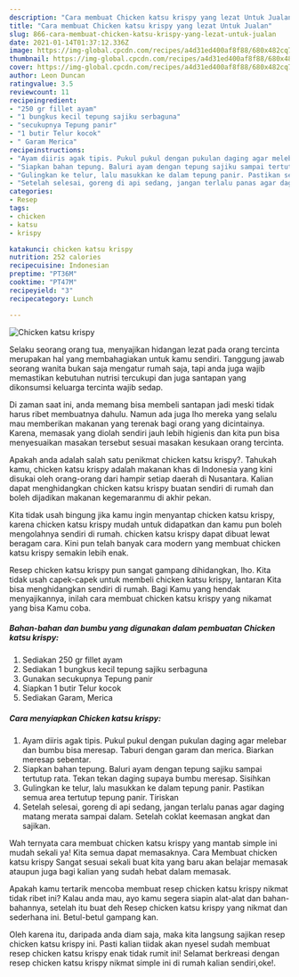 ```yaml
---
description: "Cara membuat Chicken katsu krispy yang lezat Untuk Jualan"
title: "Cara membuat Chicken katsu krispy yang lezat Untuk Jualan"
slug: 866-cara-membuat-chicken-katsu-krispy-yang-lezat-untuk-jualan
date: 2021-01-14T01:37:12.336Z
image: https://img-global.cpcdn.com/recipes/a4d31ed400af8f88/680x482cq70/chicken-katsu-krispy-foto-resep-utama.jpg
thumbnail: https://img-global.cpcdn.com/recipes/a4d31ed400af8f88/680x482cq70/chicken-katsu-krispy-foto-resep-utama.jpg
cover: https://img-global.cpcdn.com/recipes/a4d31ed400af8f88/680x482cq70/chicken-katsu-krispy-foto-resep-utama.jpg
author: Leon Duncan
ratingvalue: 3.5
reviewcount: 11
recipeingredient:
- "250 gr fillet ayam"
- "1 bungkus kecil tepung sajiku serbaguna"
- "secukupnya Tepung panir"
- "1 butir Telur kocok"
- " Garam Merica"
recipeinstructions:
- "Ayam diiris agak tipis. Pukul pukul dengan pukulan daging agar melebar dan bumbu bisa meresap. Taburi dengan garam dan merica. Biarkan meresap sebentar."
- "Siapkan bahan tepung. Baluri ayam dengan tepung sajiku sampai tertutup rata. Tekan tekan daging supaya bumbu meresap. Sisihkan"
- "Gulingkan ke telur, lalu masukkan ke dalam tepung panir. Pastikan semua area tertutup tepung panir. Tiriskan"
- "Setelah selesai, goreng di api sedang, jangan terlalu panas agar daging matang merata sampai dalam. Setelah coklat keemasan angkat dan sajikan."
categories:
- Resep
tags:
- chicken
- katsu
- krispy

katakunci: chicken katsu krispy 
nutrition: 252 calories
recipecuisine: Indonesian
preptime: "PT36M"
cooktime: "PT47M"
recipeyield: "3"
recipecategory: Lunch

---
```



![Chicken katsu krispy](https://img-global.cpcdn.com/recipes/a4d31ed400af8f88/680x482cq70/chicken-katsu-krispy-foto-resep-utama.jpg)

Selaku seorang orang tua, menyajikan hidangan lezat pada orang tercinta merupakan hal yang membahagiakan untuk kamu sendiri. Tanggung jawab seorang  wanita bukan saja mengatur rumah saja, tapi anda juga wajib memastikan kebutuhan nutrisi tercukupi dan juga santapan yang dikonsumsi keluarga tercinta wajib sedap.

Di zaman  saat ini, anda memang bisa membeli santapan jadi meski tidak harus ribet membuatnya dahulu. Namun ada juga lho mereka yang selalu mau memberikan makanan yang terenak bagi orang yang dicintainya. Karena, memasak yang diolah sendiri jauh lebih higienis dan kita pun bisa menyesuaikan masakan tersebut sesuai masakan kesukaan orang tercinta. 



Apakah anda adalah salah satu penikmat chicken katsu krispy?. Tahukah kamu, chicken katsu krispy adalah makanan khas di Indonesia yang kini disukai oleh orang-orang dari hampir setiap daerah di Nusantara. Kalian dapat menghidangkan chicken katsu krispy buatan sendiri di rumah dan boleh dijadikan makanan kegemaranmu di akhir pekan.

Kita tidak usah bingung jika kamu ingin menyantap chicken katsu krispy, karena chicken katsu krispy mudah untuk didapatkan dan kamu pun boleh mengolahnya sendiri di rumah. chicken katsu krispy dapat dibuat lewat beragam cara. Kini pun telah banyak cara modern yang membuat chicken katsu krispy semakin lebih enak.

Resep chicken katsu krispy pun sangat gampang dihidangkan, lho. Kita tidak usah capek-capek untuk membeli chicken katsu krispy, lantaran Kita bisa menghidangkan sendiri di rumah. Bagi Kamu yang hendak menyajikannya, inilah cara membuat chicken katsu krispy yang nikamat yang bisa Kamu coba.

<!--inarticleads1-->

##### Bahan-bahan dan bumbu yang digunakan dalam pembuatan Chicken katsu krispy:

1. Sediakan 250 gr fillet ayam
1. Sediakan 1 bungkus kecil tepung sajiku serbaguna
1. Gunakan secukupnya Tepung panir
1. Siapkan 1 butir Telur kocok
1. Sediakan  Garam, Merica




<!--inarticleads2-->

##### Cara menyiapkan Chicken katsu krispy:

1. Ayam diiris agak tipis. Pukul pukul dengan pukulan daging agar melebar dan bumbu bisa meresap. Taburi dengan garam dan merica. Biarkan meresap sebentar.
1. Siapkan bahan tepung. Baluri ayam dengan tepung sajiku sampai tertutup rata. Tekan tekan daging supaya bumbu meresap. Sisihkan
1. Gulingkan ke telur, lalu masukkan ke dalam tepung panir. Pastikan semua area tertutup tepung panir. Tiriskan
1. Setelah selesai, goreng di api sedang, jangan terlalu panas agar daging matang merata sampai dalam. Setelah coklat keemasan angkat dan sajikan.




Wah ternyata cara membuat chicken katsu krispy yang mantab simple ini mudah sekali ya! Kita semua dapat memasaknya. Cara Membuat chicken katsu krispy Sangat sesuai sekali buat kita yang baru akan belajar memasak ataupun juga bagi kalian yang sudah hebat dalam memasak.

Apakah kamu tertarik mencoba membuat resep chicken katsu krispy nikmat tidak ribet ini? Kalau anda mau, ayo kamu segera siapin alat-alat dan bahan-bahannya, setelah itu buat deh Resep chicken katsu krispy yang nikmat dan sederhana ini. Betul-betul gampang kan. 

Oleh karena itu, daripada anda diam saja, maka kita langsung sajikan resep chicken katsu krispy ini. Pasti kalian tiidak akan nyesel sudah membuat resep chicken katsu krispy enak tidak rumit ini! Selamat berkreasi dengan resep chicken katsu krispy nikmat simple ini di rumah kalian sendiri,oke!.

